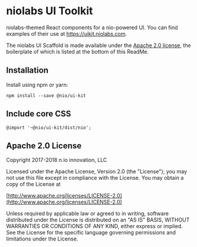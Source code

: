 # niolabs UI Toolkit


niolabs-themed React components for a nio-powered UI. You can find examples of their use at https://uikit.niolabs.com.

The niolabs UI Scaffold is made available under the [Apache 2.0 license](https://www.apache.org/licenses/LICENSE-2.0), the boilerplate of which is listed at the bottom of this ReadMe.

## Installation

Install using npm or yarn:

```
npm install --save @nio/ui-kit
```

## Include core CSS

```
@import '~@nio/ui-kit/dist/nio';
```

## Apache 2.0 License

Copyright 2017-2018 n.io innovation, LLC

Licensed under the Apache License, Version 2.0 (the "License");
you may not use this file except in compliance with the License.
You may obtain a copy of the License at

[http://www.apache.org/licenses/LICENSE-2.0](http://www.apache.org/licenses/LICENSE-2.0)

Unless required by applicable law or agreed to in writing, software
distributed under the License is distributed on an "AS IS" BASIS,
WITHOUT WARRANTIES OR CONDITIONS OF ANY KIND, either express or implied.
See the License for the specific language governing permissions and
limitations under the License.
